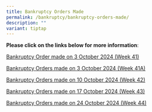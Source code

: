 ```yaml
---
title: Bankruptcy Orders Made
permalink: /bankruptcy/bankruptcy-orders-made/
description: ""
variant: tiptap
---
```

<p><strong>Please click on the links below for more information</strong>:</p>
<p></p>
<p><a href="/files/BOs Made/Bankruptcy_Orders_made_on_3_October_2024__Week_41_.pdf" rel="noopener nofollow" target="_blank">Bankruptcy Order made on 3 October 2024 (Week 41)</a>
</p>
<p><a href="/files/BOs Made/Bankruptcy_Orders_made_on_3_October_2024__Week_41A_.pdf" rel="noopener nofollow" target="_blank">Bankruptcy Orders made on 3 October 2024 (Week 41A)</a>
</p>
<p><a href="/files/BOs Made/Bankruptcy_Orders_made_on_10_October_2024__Week_42_.pdf" rel="noopener nofollow" target="_blank">Bankruptcy Orders made on 10 October 2024 (Week 42)</a>
</p>
<p><a href="/files/BOs Made/Bankruptcy_Orders_made_on_17_October_2024__Week_43_.pdf" rel="noopener nofollow" target="_blank">Bankruptcy Orders made on 17 October 2024 (Week 43)</a>
</p>
<p><a href="/files/BOs Made/Bankruptcy_Orders_made_on_24_October_2024__Week_44_.pdf" rel="noopener nofollow" target="_blank">Bankruptcy Orders made on 24 October 2024 (Week 44)</a>
</p>
<p></p>